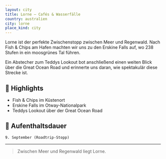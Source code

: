 ```yaml
---
layout: city
title: Lorne – Cafés & Wasserfälle
country: australien
city: lorne
place_kind: city
---
```


Lorne ist der perfekte Zwischenstopp zwischen Meer und Regenwald. Nach Fish & Chips am Hafen machten wir uns zu den Erskine Falls auf, wo 238 Stufen in ein moosgrünes Tal führen.

Ein Abstecher zum Teddys Lookout bot anschließend einen weiten Blick über die Great Ocean Road und erinnerte uns daran, wie spektakulär diese Strecke ist.

## 📍 Highlights
- Fish & Chips im Küstenort
- Erskine Falls im Otway-Nationalpark
- Teddys Lookout über der Great Ocean Road

## 📅 Aufenthaltsdauer
`9. September (Roadtrip-Stopp)`

---

> Zwischen Meer und Regenwald liegt Lorne.
